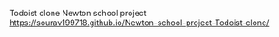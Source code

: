  Todoist clone
 Newton school project
https://sourav199718.github.io/Newton-school-project-Todoist-clone/
